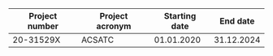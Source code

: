 |Project number|Project acronym|Starting date|End date  |
|--------------|---------------|-------------|--------  |
|20-31529X     |ACSATC         |01.01.2020   |31.12.2024|

